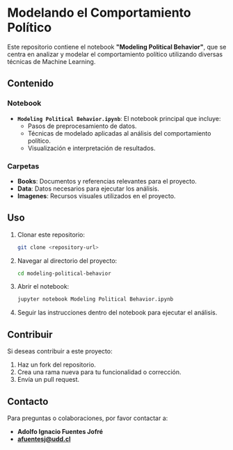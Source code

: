 # Modelando el Comportamiento Político

Este repositorio contiene el notebook **"Modeling Political Behavior"**, que se centra en analizar y modelar el comportamiento político utilizando diversas técnicas de Machine Learning.

## Contenido

### Notebook
- **`Modeling Political Behavior.ipynb`**: El notebook principal que incluye:
  - Pasos de preprocesamiento de datos.
  - Técnicas de modelado aplicadas al análisis del comportamiento político.
  - Visualización e interpretación de resultados.

### Carpetas
- **Books**: Documentos y referencias relevantes para el proyecto.
- **Data**: Datos necesarios para ejecutar los análisis.
- **Imagenes**: Recursos visuales utilizados en el proyecto.

## Uso

1. Clonar este repositorio:
   ```bash
   git clone <repository-url>
   ```

2. Navegar al directorio del proyecto:
   ```bash
   cd modeling-political-behavior
   ```

3. Abrir el notebook:
   ```bash
   jupyter notebook Modeling Political Behavior.ipynb
   ```

4. Seguir las instrucciones dentro del notebook para ejecutar el análisis.

## Contribuir
Si deseas contribuir a este proyecto:
1. Haz un fork del repositorio.
2. Crea una rama nueva para tu funcionalidad o corrección.
3. Envía un pull request.

## Contacto
Para preguntas o colaboraciones, por favor contactar a:
- **Adolfo Ignacio Fuentes Jofré**
- **afuentesj@udd.cl**
